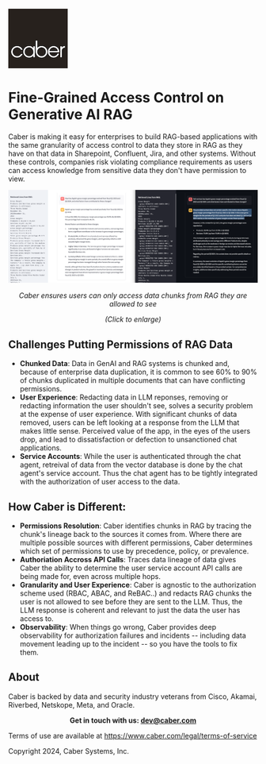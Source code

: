 ![CaberLogo.png](/profile/CaberLogo.png)


# Fine-Grained Access Control on Generative AI RAG

Caber is making it easy for enterprises to build RAG-based applications with the same granularity of access control to data they store in RAG as they have on that data in Sharepoint, Confluent, Jira, and other systems.  Without these controls, companies risk violating compliance requirements as users can access knowledge from sensitive data they don't have permission to view. 

![Screen Shot](/profile/RAG_SideBySide.png)
*<p align="center">Caber ensures users can only access data chunks from RAG they are allowed to see</p>*
*<p align="center">(Click to enlarge)</p>*

## Challenges Putting Permissions of RAG Data

- **Chunked Data**: Data in GenAI and RAG systems is chunked and, because of enterprise data duplication, it is common to see 60% to 90% of chunks duplicated in multiple documents that can have conflicting permissions.  
- **User Experience**: Redacting data in LLM reponses, removing or redacting information the user shouldn't see, solves a security problem at the expense of user experience. With significant chunks of data removed, users can be left looking at a response from the LLM that makes little sense.  Perceived value of the app, in the eyes of the users drop, and lead to dissatisfaction or defection to unsanctioned chat applications.
- **Service Accounts**: While the user is authenticated through the chat agent, retreival of data from the vector database is done by the chat agent's service account.  Thus the chat agent has to be tightly integrated with the authorization of user access to the data.   

## How Caber is Different:
- **Permissions Resolution**: Caber identifies chunks in RAG by tracing the chunk's lineage back to the sources it comes from.  Where there are multiple possible sources with different permissions, Caber determines which set of permissions to use by precedence, policy, or prevalence.
- **Authoriation Accross API Calls**: Traces data lineage of data gives Caber the ability to determine the user service account API calls are being made for, even across multiple hops.  
- **Granularity and User Experience**: Caber is agnostic to the authorization scheme used (RBAC, ABAC, and ReBAC..) and redacts RAG chunks the user is not allowed to see before they are sent to the LLM.  Thus, the LLM response is coherent and relevant to just the data the user has access to.
- **Observability**: When things go wrong, Caber provides deep observability for authorization failures and incidents -- including data movement leading up to the incident -- so you have the tools to fix them.

## About
Caber is backed by data and security industry veterans from Cisco, Akamai, Riverbed, Netskope, Meta, and Oracle.

**<p align="center">Get in touch with us: dev@caber.com</p>**

Terms of use are available at https://www.caber.com/legal/terms-of-service

Copyright 2024, Caber Systems, Inc.
